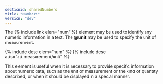 ```yaml
---
sectionid: sharedNumbers
title: "Numbers"
version: "dev"
---
```


The {% include link elem="num" %} element may be used to identify any numeric information in a text. The **@unit** may be used to specify the unit of measurement.

{% include desc elem="num" %}
{% include desc atts="att.measurement/unit" %}

This element is useful when it is necessary to provide specific information about numeric data, such as the unit of measurement or the kind of quantity described, or when it should be displayed in a special manner.
